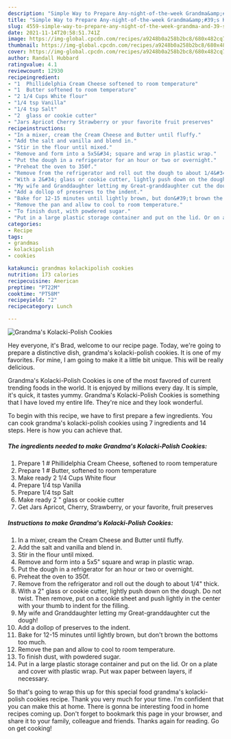 ```yaml
---
description: "Simple Way to Prepare Any-night-of-the-week Grandma&amp;#39;s Kolacki-Polish Cookies"
title: "Simple Way to Prepare Any-night-of-the-week Grandma&amp;#39;s Kolacki-Polish Cookies"
slug: 4559-simple-way-to-prepare-any-night-of-the-week-grandma-and-39-s-kolacki-polish-cookies
date: 2021-11-14T20:58:51.741Z
image: https://img-global.cpcdn.com/recipes/a9248b0a258b2bc8/680x482cq70/grandmas-kolacki-polish-cookies-recipe-main-photo.jpg
thumbnail: https://img-global.cpcdn.com/recipes/a9248b0a258b2bc8/680x482cq70/grandmas-kolacki-polish-cookies-recipe-main-photo.jpg
cover: https://img-global.cpcdn.com/recipes/a9248b0a258b2bc8/680x482cq70/grandmas-kolacki-polish-cookies-recipe-main-photo.jpg
author: Randall Hubbard
ratingvalue: 4.1
reviewcount: 12930
recipeingredient:
- "1  Phillidelphia Cream Cheese softened to room temperature"
- "1  Butter softened to room temperature"
- "2 1/4 Cups White flour"
- "1/4 tsp Vanilla"
- "1/4 tsp Salt"
- "2  glass or cookie cutter"
- "Jars Apricot Cherry Strawberry or your favorite fruit preserves"
recipeinstructions:
- "In a mixer, cream the Cream Cheese and Butter until fluffy."
- "Add the salt and vanilla and blend in."
- "Stir in the flour until mixed."
- "Remove and form into a 5x5&#34; square and wrap in plastic wrap."
- "Put the dough in a refrigerator for an hour or two or overnight."
- "Preheat the oven to 350f."
- "Remove from the refrigerator and roll out the dough to about 1/4&#34; thick."
- "With a 2&#34; glass or cookie cutter, lightly push down on the dough. Do not twist. Then remove, put on a cookie sheet and push lightly in the center with your thumb to indent for the filling."
- "My wife and Granddaughter letting my Great-granddaughter cut the dough!"
- "Add a dollop of preserves to the indent."
- "Bake for 12-15 minutes until lightly brown, but don&#39;t brown the bottoms too much."
- "Remove the pan and allow to cool to room temperature."
- "To finish dust, with powdered sugar."
- "Put in a large plastic storage container and put on the lid. Or on a plate and cover with plastic wrap. Put wax paper between layers, if necessary."
categories:
- Recipe
tags:
- grandmas
- kolackipolish
- cookies

katakunci: grandmas kolackipolish cookies 
nutrition: 173 calories
recipecuisine: American
preptime: "PT22M"
cooktime: "PT58M"
recipeyield: "2"
recipecategory: Lunch

---
```



![Grandma&#39;s Kolacki-Polish Cookies](https://img-global.cpcdn.com/recipes/a9248b0a258b2bc8/680x482cq70/grandmas-kolacki-polish-cookies-recipe-main-photo.jpg)

Hey everyone, it's Brad, welcome to our recipe page. Today, we're going to prepare a distinctive dish, grandma&#39;s kolacki-polish cookies. It is one of my favorites. For mine, I am going to make it a little bit unique. This will be really delicious.



Grandma&#39;s Kolacki-Polish Cookies is one of the most favored of current trending foods in the world. It is enjoyed by millions every day. It is simple, it's quick, it tastes yummy. Grandma&#39;s Kolacki-Polish Cookies is something that I have loved my entire life. They're nice and they look wonderful.


To begin with this recipe, we have to first prepare a few ingredients. You can cook grandma&#39;s kolacki-polish cookies using 7 ingredients and 14 steps. Here is how you can achieve that.

<!--inarticleads1-->

##### The ingredients needed to make Grandma&#39;s Kolacki-Polish Cookies:

1. Prepare 1 # Phillidelphia Cream Cheese, softened to room temperature
1. Prepare 1 # Butter, softened to room temperature
1. Make ready 2 1/4 Cups White flour
1. Prepare 1/4 tsp Vanilla
1. Prepare 1/4 tsp Salt
1. Make ready 2 &#34; glass or cookie cutter
1. Get Jars Apricot, Cherry, Strawberry, or your favorite, fruit preserves




<!--inarticleads2-->

##### Instructions to make Grandma&#39;s Kolacki-Polish Cookies:

1. In a mixer, cream the Cream Cheese and Butter until fluffy.
1. Add the salt and vanilla and blend in.
1. Stir in the flour until mixed.
1. Remove and form into a 5x5&#34; square and wrap in plastic wrap.
1. Put the dough in a refrigerator for an hour or two or overnight.
1. Preheat the oven to 350f.
1. Remove from the refrigerator and roll out the dough to about 1/4&#34; thick.
1. With a 2&#34; glass or cookie cutter, lightly push down on the dough. Do not twist. Then remove, put on a cookie sheet and push lightly in the center with your thumb to indent for the filling.
1. My wife and Granddaughter letting my Great-granddaughter cut the dough!
1. Add a dollop of preserves to the indent.
1. Bake for 12-15 minutes until lightly brown, but don&#39;t brown the bottoms too much.
1. Remove the pan and allow to cool to room temperature.
1. To finish dust, with powdered sugar.
1. Put in a large plastic storage container and put on the lid. Or on a plate and cover with plastic wrap. Put wax paper between layers, if necessary.




So that's going to wrap this up for this special food grandma&#39;s kolacki-polish cookies recipe. Thank you very much for your time. I'm confident that you can make this at home. There is gonna be interesting food in home recipes coming up. Don't forget to bookmark this page in your browser, and share it to your family, colleague and friends. Thanks again for reading. Go on get cooking!
